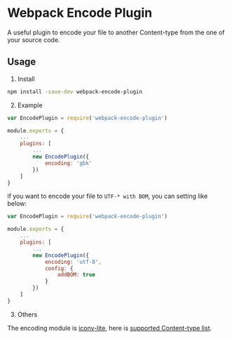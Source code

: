 # Webpack Encode Plugin

A useful plugin to encode your file to another Content-type from the one of your source code.

## Usage

1. Install

```bash
npm install -save-dev webpack-encode-plugin
```

2. Example

```javascript
var EncodePlugin = require('webpack-encode-plugin')

module.exports = {
    ...
    plugins: [
        ...
        new EncodePlugin({
            encoding: 'gbk'
        })
    ]
}
```

if you want to encode your file to `UTF-* with BOM`, you can setting like below:

```javascript
var EncodePlugin = require('webpack-encode-plugin')

module.exports = {
    ...
    plugins: [
        ...
        new EncodePlugin({
            encoding: 'utf-8',
            config: {
                addBOM: true
            }
        })
    ]
}
```

3. Others

The encoding module is [iconv-lite](https://github.com/ashtuchkin/iconv-lite), here is [supported Content-type list](https://github.com/ashtuchkin/iconv-lite/wiki/Supported-Encodings).
